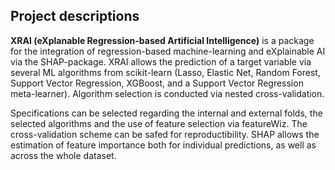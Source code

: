 ## Project descriptions
**XRAI (eXplanable Regression-based Artificial Intelligence)** is a package for the integration of regression-based machine-learning and eXplainable AI via the SHAP-package. XRAI allows the prediction of a target variable via several ML algorithms from scikit-learn (Lasso, Elastic Net, Random Forest, Support Vector Regression, XGBoost, and a Support Vector Regression meta-learner). Algorithm selection is conducted via nested cross-validation.

Specifications can be selected regarding the internal and external folds, the selected algorithms and the use of feature selection via featureWiz. The cross-validation scheme can be safed for reproductibility. SHAP allows the estimation of feature importance both for individual predictions, as well as across the whole dataset.   

